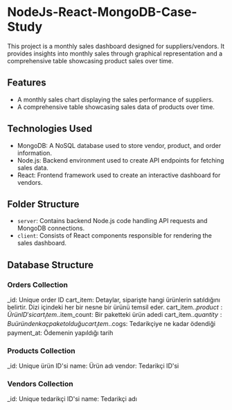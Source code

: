 # NodeJs-React-MongoDB-Case-Study
This project is a monthly sales dashboard designed for suppliers/vendors. It provides insights into monthly sales through graphical representation and a comprehensive table showcasing product sales over time.

## Features

- A monthly sales chart displaying the sales performance of suppliers.
- A comprehensive table showcasing sales data of products over time.

## Technologies Used

- MongoDB: A NoSQL database used to store vendor, product, and order information.
- Node.js: Backend environment used to create API endpoints for fetching sales data.
- React: Frontend framework used to create an interactive dashboard for vendors.

## Folder Structure

- `server`: Contains backend Node.js code handling API requests and MongoDB connections.
- `client`: Consists of React components responsible for rendering the sales dashboard.

## Database Structure

### Orders Collection
_id: Unique order ID
cart_item: Detaylar, siparişte hangi ürünlerin satıldığını belirtir. Dizi içindeki her bir nesne bir ürünü temsil eder.
cart_item.$.product: Ürün ID'si
cart_item.$.item_count: Bir paketteki ürün adedi
cart_item.$.quantity: Bu üründen kaç paket olduğu
cart_item.$.cogs: Tedarikçiye ne kadar ödendiği
payment_at: Ödemenin yapıldığı tarih

### Products Collection
_id: Unique ürün ID'si
name: Ürün adı
vendor: Tedarikçi ID'si

### Vendors Collection
_id: Unique tedarikçi ID'si
name: Tedarikçi adı

